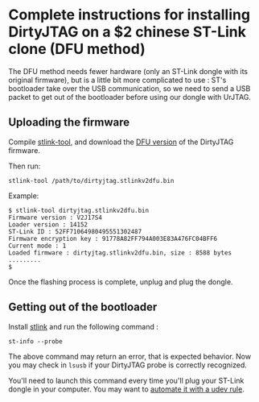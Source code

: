 # Complete instructions for installing DirtyJTAG on a $2 chinese ST-Link clone (DFU method)

The DFU method needs fewer hardware (only an ST-Link dongle with its original firmware), but is a little bit more complicated to use : ST's bootloader take over the USB communication, so we need to send a USB packet to get out of the bootloader before using our dongle with UrJTAG.

## Uploading the firmware

Compile [stlink-tool](https://github.com/jeanthom/stlink-tool), and download the [DFU version](https://github.com/jeanthom/DirtyJTAG/releases) of the DirtyJTAG firmware.

Then run:

```
stlink-tool /path/to/dirtyjtag.stlinkv2dfu.bin
```

Example:

```
$ stlink-tool dirtyjtag.stlinkv2dfu.bin
Firmware version : V2J17S4
Loader version : 14152
ST-Link ID : 52FF71064980495551302487
Firmware encryption key : 91778A82FF794A003E83A476FC04BFF6
Current mode : 1
Loaded firmware : dirtyjtag.stlinkv2dfu.bin, size : 8588 bytes
.........
$ 
```

Once the flashing process is complete, unplug and plug the dongle.

## Getting out of the bootloader

Install [stlink](https://github.com/texane/stlink) and run the following command :

```
st-info --probe
```

The above command may return an error, that is expected behavior. Now you may check in `lsusb` if your DirtyJTAG probe is correctly recognized.

You'll need to launch this command every time you'll plug your ST-Link dongle in your computer. You may want to [automate it with a udev rule](https://lujji.github.io/blog/installing-blackmagic-via-stlink-bootloader/).
